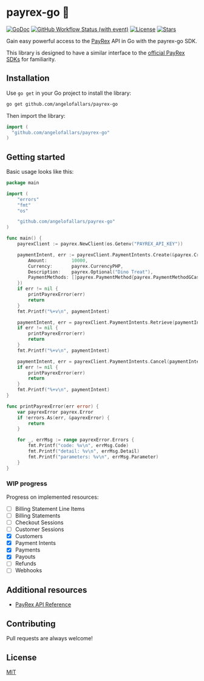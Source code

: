 # payrex-go 🦖

[![GoDoc](https://pkg.go.dev/badge/github.com/angelofallars/payrex-go?status.svg)](https://pkg.go.dev/github.com/angelofallars/payrex-go?tab=doc)
[![GitHub Workflow Status (with event)](https://img.shields.io/github/actions/workflow/status/angelofallars/payrex-go/go.yml?cacheSeconds=30)](https://github.com/angelofallars/payrex-go/actions)
[![License](https://img.shields.io/github/license/angelofallars/payrex-go)](./LICENSE)
[![Stars](https://img.shields.io/github/stars/angelofallars/payrex-go)](https://github.com/angelofallars/payrex-go/stargazers)

Gain easy powerful access to the [PayRex](https://www.payrexhq.com/) API in Go with the payrex-go SDK.

This library is designed to have a similar interface to the [official PayRex SDKs](https://docs.payrexhq.com/docs/guide/developer_handbook/libraries_and_tools) for familiarity.

## Installation

Use `go get` in your Go project to install the library:

```sh
go get github.com/angelofallars/payrex-go
```

Then import the library:

```go
import (
  "github.com/angelofallars/payrex-go"
)
```

## Getting started

Basic usage looks like this:

```go
package main

import (
	"errors"
	"fmt"
	"os"

	"github.com/angelofallars/payrex-go"
)

func main() {
	payrexClient := payrex.NewClient(os.Getenv("PAYREX_API_KEY"))

	paymentIntent, err := payrexClient.PaymentIntents.Create(&payrex.CreatePaymentIntentOptions{
		Amount:         10000,
		Currency:       payrex.CurrencyPHP,
		Description:    payrex.Optional("Dino Treat"),
		PaymentMethods: []payrex.PaymentMethod{payrex.PaymentMethodGCash},
	})
	if err != nil {
		printPayrexError(err)
		return
	}
	fmt.Printf("%+v\n", paymentIntent)

	paymentIntent, err = payrexClient.PaymentIntents.Retrieve(paymentIntent.ID)
	if err != nil {
		printPayrexError(err)
		return
	}
	fmt.Printf("%+v\n", paymentIntent)

	paymentIntent, err = payrexClient.PaymentIntents.Cancel(paymentIntent.ID)
	if err != nil {
		printPayrexError(err)
		return
	}
	fmt.Printf("%+v\n", paymentIntent)
}

func printPayrexError(err error) {
	var payrexError payrex.Error
	if !errors.As(err, &payrexError) {
		return
	}

	for _, errMsg := range payrexError.Errors {
		fmt.Printf("code: %v\n", errMsg.Code)
		fmt.Printf("detail: %v\n", errMsg.Detail)
		fmt.Printf("parameters: %v\n", errMsg.Parameter)
	}
}
```

### WIP progress

Progress on implemented resources:
- [ ] Billing Statement Line Items
- [ ] Billing Statements
- [ ] Checkout Sessions
- [ ] Customer Sessions
- [x] Customers
- [x] Payment Intents
- [x] Payments
- [x] Payouts
- [ ] Refunds
- [ ] Webhooks

## Additional resources

- [PayRex API Reference](https://docs.payrexhq.com/docs/api/core_resources)

## Contributing

Pull requests are always welcome!

## License

[MIT](./LICENSE)
